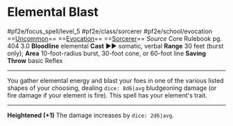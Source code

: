 # Elemental Blast
#pf2e/focus_spell/level_5 #pf2e/class/sorcerer #pf2e/school/evocation 
==[Uncommon](../../../rules/traits/uncommon.md)== ==[Evocation](../../../rules/traits/evocation.md)== ==[Sorcerer](../../../rules/traits/sorcerer.md)==
*Source* Core Rulebook pg. 404 3.0
**Bloodline** elemental
**Cast** ►► somatic, verbal
**Range** 30 feet (burst only); **Area** 10-foot-radius burst, 30-foot cone, or 60-foot line
**Saving Throw** basic Reflex

---
You gather elemental energy and blast your foes in one of the various listed shapes of your choosing, dealing `dice: 8d6|avg` bludgeoning damage (or fire damage if your element is fire). This spell has your element's trait.

<hr>

**Heightened (+1)** The damage increases by `dice: 2d6|avg`.